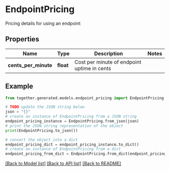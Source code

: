 # EndpointPricing

Pricing details for using an endpoint

## Properties

Name | Type | Description | Notes
------------ | ------------- | ------------- | -------------
**cents_per_minute** | **float** | Cost per minute of endpoint uptime in cents |

## Example

```python
from together.generated.models.endpoint_pricing import EndpointPricing

# TODO update the JSON string below
json = "{}"
# create an instance of EndpointPricing from a JSON string
endpoint_pricing_instance = EndpointPricing.from_json(json)
# print the JSON string representation of the object
print(EndpointPricing.to_json())

# convert the object into a dict
endpoint_pricing_dict = endpoint_pricing_instance.to_dict()
# create an instance of EndpointPricing from a dict
endpoint_pricing_from_dict = EndpointPricing.from_dict(endpoint_pricing_dict)
```
[[Back to Model list]](../README.md#documentation-for-models) [[Back to API list]](../README.md#documentation-for-api-endpoints) [[Back to README]](../README.md)
